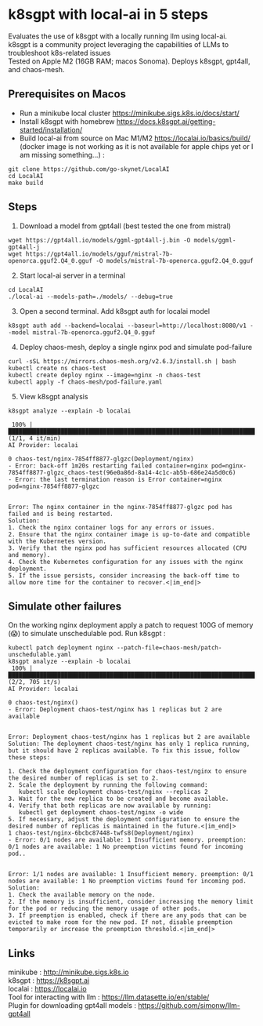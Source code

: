 # k8sgpt with local-ai in 5 steps
Evaluates the use of k8sgpt with a locally running llm using local-ai.\
k8sgpt is a community project leveraging the capabilities of LLMs to troubleshoot k8s-related issues \
Tested on Apple M2 (16GB RAM; macos Sonoma). Deploys k8sgpt, gpt4all, and chaos-mesh.

## Prerequisites on Macos
* Run a minikube local cluster https://minikube.sigs.k8s.io/docs/start/ 
* Install k8sgpt with homebrew https://docs.k8sgpt.ai/getting-started/installation/
* Build local-ai from source on Mac M1/M2 https://localai.io/basics/build/ (docker image is not working as it is not available for apple chips yet or I am missing something...) :
```
git clone https://github.com/go-skynet/LocalAI
cd LocalAI
make build
```
## Steps
1. Download a model from gpt4all (best tested the one from mistral)
```
wget https://gpt4all.io/models/ggml-gpt4all-j.bin -O models/ggml-gpt4all-j
wget https://gpt4all.io/models/gguf/mistral-7b-openorca.gguf2.Q4_0.gguf -O models/mistral-7b-openorca.gguf2.Q4_0.gguf
```
2. Start local-ai server in a terminal
```
cd LocalAI
./local-ai --models-path=./models/ --debug=true
```
3. Open a second terminal. Add k8sgpt auth for localai model 
```
k8sgpt auth add --backend=localai --baseurl=http://localhost:8080/v1 --model mistral-7b-openorca.gguf2.Q4_0.gguf
```

4. Deploy chaos-mesh, deploy a single nginx pod and simulate pod-failure
```
curl -sSL https://mirrors.chaos-mesh.org/v2.6.3/install.sh | bash
kubectl create ns chaos-test
kubectl create deploy nginx --image=nginx -n chaos-test
kubectl apply -f chaos-mesh/pod-failure.yaml
```
5. View k8sgpt analysis
```
k8sgpt analyze --explain -b localai                      

 100% |██████████████████████████████████████████████████████████████████████████████████████████████████████████████████████████████████████████████████████████████████████████| (1/1, 4 it/min)         
AI Provider: localai

0 chaos-test/nginx-7854ff8877-glgzc(Deployment/nginx)
- Error: back-off 1m20s restarting failed container=nginx pod=nginx-7854ff8877-glgzc_chaos-test(96e0a86d-8a14-4c1c-ab5b-686e24a5d0c6)
- Error: the last termination reason is Error container=nginx pod=nginx-7854ff8877-glgzc


Error: The nginx container in the nginx-7854ff8877-glgzc pod has failed and is being restarted.
Solution: 
1. Check the nginx container logs for any errors or issues.
2. Ensure that the nginx container image is up-to-date and compatible with the Kubernetes version.
3. Verify that the nginx pod has sufficient resources allocated (CPU and memory).
4. Check the Kubernetes configuration for any issues with the nginx deployment.
5. If the issue persists, consider increasing the back-off time to allow more time for the container to recover.<|im_end|>
```

## Simulate other failures
On the working nginx deployment apply a patch to request 100G of memory (😱) to simulate unschedulable pod. Run k8sgpt :
```
kubectl patch deployment nginx --patch-file=chaos-mesh/patch-unschedulable.yaml
k8sgpt analyze --explain -b localai                                            
 100% |██████████████████████████████████████████████████████████████████████████████████████████████████████████████████████████████████████████████████████████████████████████████████████████████████| (2/2, 705 it/s)        
AI Provider: localai

0 chaos-test/nginx()
- Error: Deployment chaos-test/nginx has 1 replicas but 2 are available


Error: Deployment chaos-test/nginx has 1 replicas but 2 are available
Solution: The deployment chaos-test/nginx has only 1 replica running, but it should have 2 replicas available. To fix this issue, follow these steps:

1. Check the deployment configuration for chaos-test/nginx to ensure the desired number of replicas is set to 2.
2. Scale the deployment by running the following command:
   kubectl scale deployment chaos-test/nginx --replicas 2
3. Wait for the new replica to be created and become available.
4. Verify that both replicas are now available by running:
   kubectl get deployment chaos-test/nginx -o wide
5. If necessary, adjust the deployment configuration to ensure the desired number of replicas is maintained in the future.<|im_end|>
1 chaos-test/nginx-6bcbc87448-twfs8(Deployment/nginx)
- Error: 0/1 nodes are available: 1 Insufficient memory. preemption: 0/1 nodes are available: 1 No preemption victims found for incoming pod..


Error: 1/1 nodes are available: 1 Insufficient memory. preemption: 0/1 nodes are available: 1 No preemption victims found for incoming pod.
Solution: 
1. Check the available memory on the node.
2. If the memory is insufficient, consider increasing the memory limit for the pod or reducing the memory usage of other pods.
3. If preemption is enabled, check if there are any pods that can be evicted to make room for the new pod. If not, disable preemption temporarily or increase the preemption threshold.<|im_end|>

```

## Links
minikube : http://minikube.sigs.k8s.io \
k8sgpt : https://k8sgpt.ai \
localai : https://localai.io \
Tool for interacting with llm : https://llm.datasette.io/en/stable/ \
Plugin for downloading gpt4all models : https://github.com/simonw/llm-gpt4all
